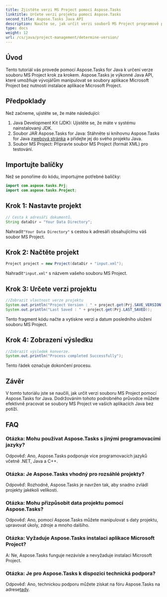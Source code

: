 ```yaml
---
title: Zjistěte verzi MS Project pomocí Aspose.Tasks
linktitle: Určete verzi projektu pomocí Aspose.Tasks
second_title: Aspose.Tasks Java API
description: Naučte se, jak určit verzi souborů MS Project programově pomocí Aspose.Tasks for Java. Podrobný průvodce s příklady kódu.
type: docs
weight: 12
url: /cs/java/project-management/determine-version/
---
```

## Úvod
Tento tutoriál vás provede pomocí Aspose.Tasks for Java k určení verze souboru MS Project krok za krokem. Aspose.Tasks je výkonné Java API, které umožňuje vývojářům manipulovat se soubory aplikace Microsoft Project bez nutnosti instalace aplikace Microsoft Project.
## Předpoklady
Než začneme, ujistěte se, že máte následující:
1. Java Development Kit (JDK): Ujistěte se, že máte v systému nainstalovaný JDK.
2.  Soubor JAR Aspose.Tasks for Java: Stáhněte si knihovnu Aspose.Tasks for Java z[webová stránka](https://releases.aspose.com/tasks/java/) a přidejte jej do svého projektu Java.
3. Soubor MS Project: Připravte soubor MS Project (formát XML) pro testování.

## Importujte balíčky
Než se ponoříme do kódu, importujme potřebné balíčky:
```java
import com.aspose.tasks.Prj;
import com.aspose.tasks.Project;
```
## Krok 1: Nastavte projekt
```java
// Cesta k adresáři dokumentů.
String dataDir = "Your Data Directory";
```
 Nahradit`"Your Data Directory"` s cestou k adresáři obsahujícímu váš soubor MS Project.
## Krok 2: Načtěte projekt
```java
Project project = new Project(dataDir + "input.xml");
```
 Nahradit`"input.xml"` s názvem vašeho souboru MS Project.
## Krok 3: Určete verzi projektu
```java
//Zobrazit vlastnost verze projektu
System.out.println("Project Version : " + project.get(Prj.SAVE_VERSION));
System.out.println("Last Saved : " + project.get(Prj.LAST_SAVED));
```
Tento fragment kódu načte a vytiskne verzi a datum posledního uložení souboru MS Project.
## Krok 4: Zobrazení výsledku
```java
//Zobrazit výsledek konverze.
System.out.println("Process completed Successfully");
```
Tento řádek označuje dokončení procesu.

## Závěr
V tomto tutoriálu jste se naučili, jak určit verzi souboru MS Project pomocí Aspose.Tasks for Java. Dodržováním tohoto podrobného průvodce můžete efektivně pracovat se soubory MS Project ve vašich aplikacích Java bez potíží.

## FAQ
### Otázka: Mohu používat Aspose.Tasks s jinými programovacími jazyky?
Odpověď: Ano, Aspose.Tasks podporuje více programovacích jazyků včetně .NET, Java a C++.
### Otázka: Je Aspose.Tasks vhodný pro rozsáhlé projekty?
Odpověď: Rozhodně, Aspose.Tasks je navržen tak, aby snadno zvládl projekty jakékoli velikosti.
### Otázka: Mohu přizpůsobit data projektu pomocí Aspose.Tasks?
Odpověď: Ano, pomocí Aspose.Tasks můžete manipulovat s daty projektu, upravovat úkoly, zdroje a mnoho dalšího.
### Otázka: Vyžaduje Aspose.Tasks instalaci aplikace Microsoft Project?
A: Ne, Aspose.Tasks funguje nezávisle a nevyžaduje instalaci Microsoft Project.
### Otázka: Je pro Aspose.Tasks k dispozici technická podpora?
 Odpověď: Ano, technickou podporu můžete získat na fóru Aspose.Tasks na adrese[tady](https://forum.aspose.com/c/tasks/15).